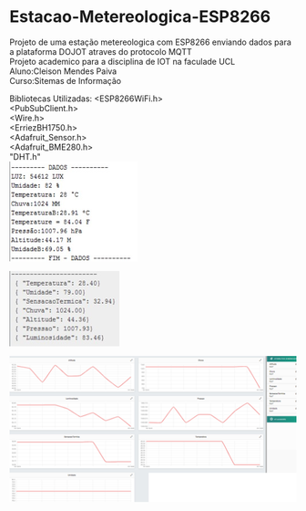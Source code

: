 # Estacao-Metereologica-ESP8266

Projeto de uma estação metereologica com ESP8266 enviando dados para a plataforma DOJOT atraves do protocolo MQTT</br>
Projeto academico para a disciplina de IOT na faculade UCL</br>
Aluno:Cleison Mendes Paiva</br>
Curso:Sitemas de Informação</br>

Bibliotecas Utilizadas:
<ESP8266WiFi.h> </br>
<PubSubClient.h></br>
<Wire.h></br>
<ErriezBH1750.h> </br>
<Adafruit_Sensor.h></br>
<Adafruit_BME280.h></br>
"DHT.h"</br>
![Screenshot](Dados_simples.png)


![Screenshot](Dados_Envio_mqtt.png)

![Screenshot](Dados_dojot.png)

